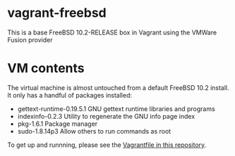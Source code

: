 # vagrant-freebsd

This is a base FreeBSD 10.2-RELEASE box in Vagrant using the VMWare Fusion provider

# VM contents

The virtual machine is almost untouched from a default FreeBSD 10.2 install. It only has a handful of packages installed:

* gettext-runtime-0.19.5.1       GNU gettext runtime libraries and programs
* indexinfo-0.2.3                Utility to regenerate the GNU info page index
* pkg-1.6.1                      Package manager
* sudo-1.8.14p3                  Allow others to run commands as root

To get up and runnning, please see the [Vagrantfile in this repository](https://github.com/liquid/vagrant-freebsd/blob/master/Vagrantfile).
